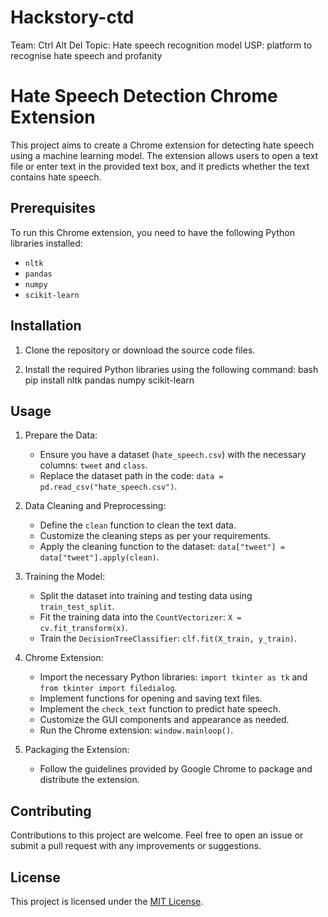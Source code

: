 # Hackstory-ctd
Team: Ctrl Alt Del 
Topic: Hate speech recognition model
USP: platform to recognise hate speech and profanity
# Hate Speech Detection Chrome Extension

This project aims to create a Chrome extension for detecting hate speech using a machine learning model. The extension allows users to open a text file or enter text in the provided text box, and it predicts whether the text contains hate speech.

## Prerequisites

To run this Chrome extension, you need to have the following Python libraries installed:

- `nltk`
- `pandas`
- `numpy`
- `scikit-learn`

## Installation

1. Clone the repository or download the source code files.

2. Install the required Python libraries using the following command:
bash
pip install nltk pandas numpy scikit-learn


## Usage

1. Prepare the Data:
   - Ensure you have a dataset (`hate_speech.csv`) with the necessary columns: `tweet` and `class`.
   - Replace the dataset path in the code: `data = pd.read_csv("hate_speech.csv")`.

2. Data Cleaning and Preprocessing:
   - Define the `clean` function to clean the text data.
   - Customize the cleaning steps as per your requirements.
   - Apply the cleaning function to the dataset: `data["tweet"] = data["tweet"].apply(clean)`.

3. Training the Model:
   - Split the dataset into training and testing data using `train_test_split`.
   - Fit the training data into the `CountVectorizer`: `X = cv.fit_transform(x)`.
   - Train the `DecisionTreeClassifier`: `clf.fit(X_train, y_train)`.

4. Chrome Extension:
   - Import the necessary Python libraries: `import tkinter as tk` and `from tkinter import filedialog`.
   - Implement functions for opening and saving text files.
   - Implement the `check_text` function to predict hate speech.
   - Customize the GUI components and appearance as needed.
   - Run the Chrome extension: `window.mainloop()`.

5. Packaging the Extension:
   - Follow the guidelines provided by Google Chrome to package and distribute the extension.

## Contributing

Contributions to this project are welcome. Feel free to open an issue or submit a pull request with any improvements or suggestions.

## License

This project is licensed under the [MIT License](LICENSE).

